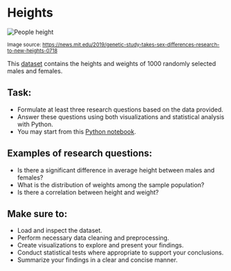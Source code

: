 # Heights

![People height](https://news.mit.edu/sites/default/files/styles/news_article__image_gallery/public/images/201907/male-female-height-bell-curve-uconn-mit-sex-differences_0.jpeg?itok=PLgnFYf7)

<small>Image source: https://news.mit.edu/2019/genetic-study-takes-sex-differences-research-to-new-heights-0718</small>

This [dataset](heights.csv) contains the heights and weights of 1000 randomly selected males and females.

## Task:

- Formulate at least three research questions based on the data provided.
- Answer these questions using both visualizations and statistical analysis with Python.
- You may start from this [Python notebook](heights.ipynb).

## Examples of research questions:

- Is there a significant difference in average height between males and females?
- What is the distribution of weights among the sample population?
- Is there a correlation between height and weight?

## Make sure to:
- Load and inspect the dataset.
- Perform necessary data cleaning and preprocessing.
- Create visualizations to explore and present your findings.
- Conduct statistical tests where appropriate to support your conclusions.
- Summarize your findings in a clear and concise manner.